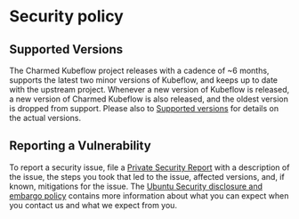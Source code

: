 # Security policy

## Supported Versions

The Charmed Kubeflow project releases with a cadence of ~6 months, supports the latest two minor versions of Kubeflow, and keeps up to date with the upstream project. Whenever a new version of Kubeflow is released, a new version of Charmed Kubeflow is also released, and the oldest version is dropped from support. Please also to [Supported versions](https://charmed-kubeflow.io/docs/supported-versions) for details on the actual versions.

## Reporting a Vulnerability

To report a security issue, file a [Private Security Report](https://github.com/canonical/bundle-kubeflow/security/advisories/new) with a description of the issue, the steps you took that led to the issue, affected versions, and, if known, mitigations for the issue.
The [Ubuntu Security disclosure and embargo policy](https://ubuntu.com/security/disclosure-policy) contains more information about what you can expect when you contact us and what we expect from you.
